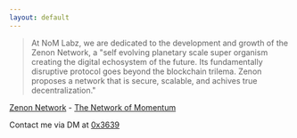 ```yaml
---
layout: default
---
```


> At NoM Labz, we are dedicated to the development and growth of the Zenon Network, a "self evolving planetary scale super organism creating the digital echosystem of the future. Its fundamentally disruptive protocol goes beyond the blockchain trilema. Zenon proposes a network that is secure, scalable, and achives true decentralization."


[Zenon Network](https://zenon.network) - [The Network of Momentum](https://www.youtube.com/watch?v=UqAequz4mgk)

Contact me via DM at [0x3639](https://forum.hypercore.one/u/0x3639/activity)

